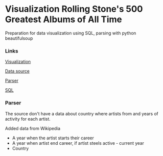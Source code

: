 # Visualization Rolling Stone's 500 Greatest Albums of All Time

Preparation for data visualization using SQL, parsing with python beautifulsoup

### Links
[Visualization](https://public.tableau.com/app/profile/kate5782/viz/Albumsw20/Sheet3?publish=yes) 
  
[Data source](https://data.world/notgibs/rolling-stones-top-500-albums) 
  
[Parser](https://github.com/KateK1/Viz-Rolling-Stone-s-500-Greatest-Albums/blob/main/Parser.py) 
  
[SQL](https://github.com/KateK1/Viz-Rolling-Stone-s-500-Greatest-Albums/blob/main/Project2Album.sql)

### Parser
The source don't have a data about country where artists from and years of activity for each  artist. 

Added data from Wikipedia 
* A year when the artist starts their career
* A year when artist end career, if artist steels active - current year
* Country

